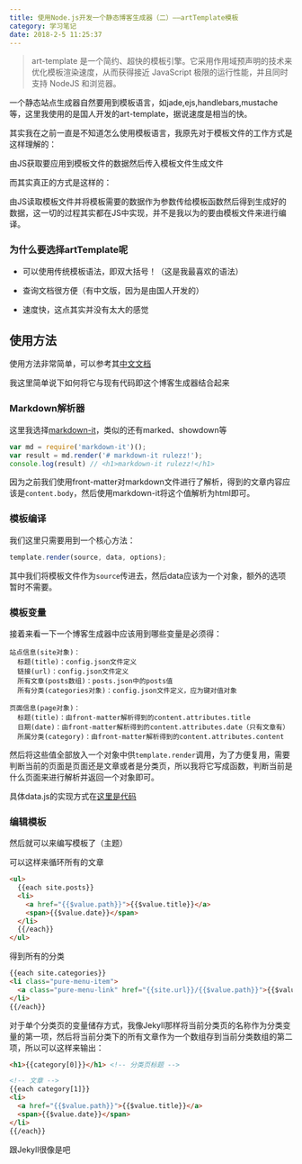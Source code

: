 ```yaml
---
title: 使用Node.js开发一个静态博客生成器（二）——artTemplate模板
category: 学习笔记
date: 2018-2-5 11:25:37
---
```


> art-template 是一个简约、超快的模板引擎。它采用作用域预声明的技术来优化模板渲染速度，从而获得接近 JavaScript 极限的运行性能，并且同时支持 NodeJS 和浏览器。

一个静态站点生成器自然要用到模板语言，如jade,ejs,handlebars,mustache等，这里我使用的是国人开发的art-template，据说速度是相当的快。

其实我在之前一直是不知道怎么使用模板语言，我原先对于模板文件的工作方式是这样理解的：

由JS获取要应用到模板文件的数据然后传入模板文件生成文件

而其实真正的方式是这样的：

由JS读取模板文件并将模板需要的数据作为参数传给模板函数然后得到生成好的数据，这一切的过程其实都在JS中实现，并不是我以为的要由模板文件来进行编译。

### 为什么要选择artTemplate呢

- 可以使用传统模板语法，即双大括号！（这是我最喜欢的语法）

- 查询文档很方便（有中文版，因为是由国人开发的）

- 速度快，这点其实并没有太大的感觉

## 使用方法

使用方法非常简单，可以参考其[中文文档](https://aui.github.io/art-template/zh-cn/index.html)

我这里简单说下如何将它与现有代码即这个博客生成器结合起来

### Markdown解析器

这里我选择[markdown-it](https://www.npmjs.com/package/markdown-it)，类似的还有marked、showdown等

```js
var md = require('markdown-it')();
var result = md.render('# markdown-it rulezz!');
console.log(result) // <h1>markdown-it rulezz!</h1>
```

因为之前我们使用front-matter对markdown文件进行了解析，得到的文章内容应该是`content.body`，然后使用markdown-it将这个值解析为html即可。

### 模板编译

我们这里只需要用到一个核心方法：

```js
template.render(source, data, options);
```

其中我们将模板文件作为`source`传进去，然后data应该为一个对象，额外的选项暂时不需要。

### 模板变量

接着来看一下一个博客生成器中应该用到哪些变量是必须得：

```
站点信息(site对象)：
  标题(title)：config.json文件定义
  链接(url)：config.json文件定义
  所有文章(posts数组)：posts.json中的posts值
  所有分类(categories对象)：config.json文件定义，应为键对值对象

页面信息(page对象)：
  标题(title)：由front-matter解析得到的content.attributes.title
  日期(date)：由front-matter解析得到的content.attributes.date（只有文章有）
  所属分类(category)：由front-matter解析得到的content.attributes.content
```

然后将这些值全部放入一个对象中供`template.render`调用，为了方便复用，需要判断当前的页面是页面还是文章或者是分类页，所以我将它写成函数，判断当前是什么页面来进行解析并返回一个对象即可。

具体data.js的实现方式在[这里是代码](https://github.com/rhatyang/blog/blob/master/lib/template/data.js)

### 编辑模板

然后就可以来编写模板了（主题）

可以这样来循环所有的文章

```html
<ul>
  {{each site.posts}}
  <li>
    <a href="{{$value.path}}">{{$value.title}}</a>
    <span>{{$value.date}}</span>
  </li>
  {{/each}}
</ul>
```

得到所有的分类

```html
{{each site.categories}}
<li class="pure-menu-item">
  <a class="pure-menu-link" href="{{site.url}}/{{$value.path}}">{{$value.title}}</a>
</li>
{{/each}}
```

对于单个分类页的变量储存方式，我像Jekyll那样将当前分类页的名称作为分类变量的第一项，然后将当前分类下的所有文章作为一个数组存到当前分类数组的第二项，所以可以这样来输出：

```html
<h1>{{category[0]}}</h1> <!-- 分类页标题 -->

<!-- 文章 -->
{{each category[1]}}
<li>
  <a href="{{$value.path}}">{{$value.title}}</a>
  <span>{{$value.date}}</span>
</li>
{{/each}}
```

跟Jekyll很像是吧
